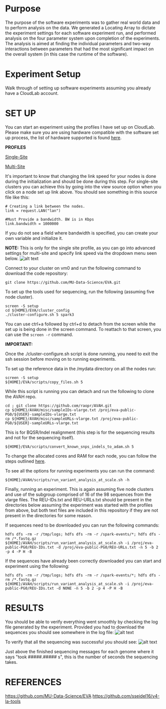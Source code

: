 # Purpose

The purpose of the software experiments was to gather real world data and to perform analysis on the data. We generated a Locating Array to dictate the experiment settings for each software experiment run, and performed analysis on the four parameter system upon completion of the experiments. The analysis is aimed at finding the individual parameters and two-way interactions between parameters that had the most significant impact on the overall system (in this case the runtime of the software).

# Experiment Setup
Walk through of setting up software experiments assuming you already have a CloudLab account.

# SET UP 
You can start an experiment using the profiles I have set up on CloudLab. Please make sure you are using hardware compatible with the software set up process, the list of hardware supported is found [here](https://github.com/MU-Data-Science/EVA/blob/master/Supported_Machines.txt).

**PROFILES**

[Single-Site](https://www.cloudlab.us/show-profile.php?uuid=85de3eb8-e1d9-11ec-aacb-e4434b2381fc)


[Multi-Site](https://www.cloudlab.us/show-profile.php?uuid=100e630b-e1d4-11ec-aacb-e4434b2381fc)

It's important to know that changing the link speed for your nodes is done during the initialization and should be done during this step.
For single-site clusters you can achieve this by going into the view source option when you click on a node set up link above. You should see something in this source file like this:
```
# Creating a link between the nodes.
link = request.LAN("lan")

#Must Provide a bandwidth. BW is in Kbps
link.bandwidth = 1000000
```
If you do not see a field where bandwidth is specified, you can create your own variable and initialize it.

**NOTE:** This is only for the single site profile, as you can go into advanced settings for multi-site and specify link speed via the dropdown menu seen below.
![alt text](https://github.com/MichaelPS95/REU/blob/main/dropdown.png)

Connect to your cluster on vm0 and run the following command to download the code repository:
```
git clone https://github.com/MU-Data-Science/EVA.git
```
To set up the tools used for sequencing, run the following (assuming five node cluster).
```
screen -S setup
cd ${HOME}/EVA/cluster_config
./cluster-configure.sh 5 spark3
```
You can use ctrl+a followed by ctrl+d to detach from the screen while the set up is being done in the screen command. To reattach to that screen, you can use the ```screen -r``` command.


**IMPORTANT:**

Once the ./cluster-configure.sh script is done running, you need to exit the ssh session before moving on to running experiments.

To set up the reference data in the /mydata directory on all the nodes run:
```
screen -S setup
${HOME}/EVA/scripts/copy_files.sh 5
```

While this script is running you can detach and run the following to clone the AVAH repo.
```
cd ; git clone https://github.com/raopr/AVAH.git
cp ${HOME}/AVAH/misc/sampleIDs-vlarge.txt /proj/eva-public-PG0/${USER}-sampleIDs-vlarge.txt
cp ${HOME}/AVAH/misc/sampleURLs-vlarge.txt /proj/eva-public-PG0/${USER}-sampleURLs-vlarge.txt
```

This is for BQSR/Indel realignment (this step is for the sequencing results and not for the sequencing itself).

```${HOME}/EVA/scripts/convert_known_snps_indels_to_adam.sh 5```

To change the allocated cores and RAM for each node, you can follow the steps outlined [here](https://github.com/MU-Data-Science/EVA/blob/master/YARN-README.md).

To see all the options for running experiments you can run the command:

```${HOME}/AVAH/scripts/run_variant_analysis_at_scale.sh -h```

Finally, running an experiment. This is again assuming five node clusters and use of the subgroup comprised of 16 of the 98 sequences from the vlarge files. The REU-IDs.txt and REU-URLs.txt should be present in the directories below assuming the experiment was started with the profiles from above, but both text files are included in this repository if they are not present in the directories for some reason.
 
If sequences need to be downloaded you can run the following commands:
```
hdfs dfs -rm -r /tmp/logs; hdfs dfs -rm -r /spark-events/*; hdfs dfs -rm /*.fastq.gz
${HOME}/AVAH/scripts/run_variant_analysis_at_scale.sh -i /proj/eva-public-PG0/REU-IDs.txt -d /proj/eva-public-PG0/REU-URLs.txt -n 5 -b 2 -p 4 -P H -B
```

If the sequences have already been correctly downloaded you can start and experiment using the following:
```
hdfs dfs -rm -r /tmp/logs; hdfs dfs -rm -r /spark-events/*; hdfs dfs -rm /*.fastq.gz
${HOME}/AVAH/scripts/run_variant_analysis_at_scale.sh -i /proj/eva-public-PG0/REU-IDs.txt -d NONE -n 5 -b 2 -p 4 -P H -B
```

# RESULTS

You should be able to verify everything went smoothly by checking the log file generated by the experiment. Provided you had to download the sequences you should see somewhere in the log file:
![alt text](https://github.com/MichaelPS95/REU/blob/main/finished%20downloading.png)

To verify that all the sequencing was successful you should see:
![alt text](https://github.com/MichaelPS95/REU/blob/main/finished%20sequencing.png)


Just above the finished sequencing messages for each genome where it says "took #####.##### s", this is the number of seconds the sequencing takes.

# REFERENCES
https://github.com/MU-Data-Science/EVA
https://github.com/sseidel16/v4-la-tools
